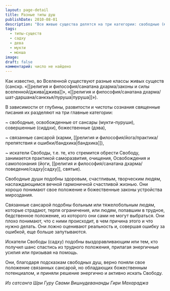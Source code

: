 ```yaml
---
layout: page-detail
title: Разные типы душ
publishDate: 2010-08-01
description: "Все живые существа делятся на три категории: свободные (мукти-пуруши, девы), связанные сансарой (карми, бандхика) и искателей (садху, йоги). Свободные души пребывают в счастье и знании, связанные страдают из-за неведения, а искатели осознанно стремятся к освобождению, используя свой божественный потенциал и следуя примеру просветленных."
tags:
  - типы-существ
  - садху
  - дева
  - мукти
  - мокша
image: 
draft: false
комментарий: число не найдено
---
```


 Как известно, во Вселенной существуют разные классы живых существ (санскр. «[[религия и философия/санатана дхарма/законы и силы вселенной/джива|джива]]», «[[религия и философия/санатана дхарма/шат-даршана/санкхья/пуруша|пуруша]]»). 

 В зависимости от глубины, развитости и чистоты сознания священные писания их разделяют на три главные категории:

 \~ свободные, освобожденные от сансары (мукти-пуруши), совершенные (сиддхи), божественные (дэва), 

 \~ связанные сансарой (карми, [[религия и философия/йога/практика/препятствия и ошибки/бандхика|бандхика]]),

 \~ искатели Свободы, т.е. те, кто стремится обрести Свободу, занимается практикой саморазвития, очищения, Освобождения и самопознания (йоги, [[религия и философия/санатана дхарма/поведение/садху|садху]], святые).

 Свободные души подобны здоровым, счастливым, творческим людям, наслаждающимся вечной гармоничной счастливой жизнью. Они хорошо понимают свое положение и божественные законы устройства мироздания. 

 Связанные сансарой подобны больным или тяжелобольным людям, которые страдают, терпя ограничения, или людям, попавшим в трудное, бедственное положение, из которого они сами не могут выбраться. Они плохо понимают, что с ними происходит, в чем причина этого и что нужно делать. Они ложно оценивают реальность и, совершая ошибку за ошибкой, еще больше запутываются.

 Искатели Свободы (садху) подобны выздоравливающим или тем, кто получил шанс спастись из трудного положения, прилагая энергичные усилия или призывая на помощь. 

 Они, благодаря подсказкам свободных душ, верно поняли свое положение связанных сансарой, но обладающих божественным потенциалом, и приняли решение энергично и активно искать Свободу. 
 
*Из сатсанга Шри Гуру Свами Вишнудевананды Гири Махараджа*
